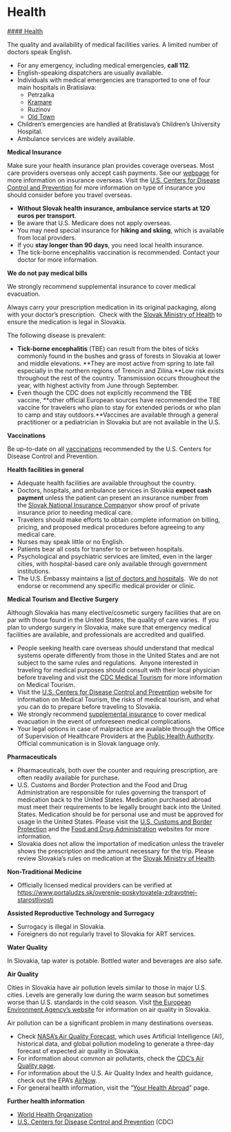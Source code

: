 # Health

[#### Health](javascript:void(0); "Health")

The quality and availability of medical facilities varies. A limited number of doctors speak English.

* For any emergency, including medical emergencies, **call 112**.
* English-speaking dispatchers are usually available.
* Individuals with medical emergencies are transported to one of four main hospitals in Bratislava:
  + Petrzalka
  + [Kramare](https://travel.state.gov/content/travel/en/international-travel/International-Travel-Country-Information-Pages/Slovakia.html#ExternalPopup)
  + Ruzinov
  + [Old Town](https://travel.state.gov/content/travel/en/international-travel/International-Travel-Country-Information-Pages/Slovakia.html#ExternalPopup)
* Children’s emergencies are handled at Bratislava’s Children’s University Hospital.
* Ambulance services are widely available.

**Medical Insurance**

Make sure your health insurance plan provides coverage overseas. Most care providers overseas only accept cash payments. See our [webpage](https://travel.state.gov/content/travel/en/international-travel/before-you-go/your-health-abroad/Insurance_Coverage_Overseas.html) for more information on insurance overseas. Visit the [U.S. Centers for Disease Control and Prevention](https://wwwnc.cdc.gov/travel/page/insurance) for more information on type of insurance you should consider before you travel overseas.

* **Without Slovak health insurance, ambulance service starts at 120 euros per transport**.
* Be aware that U.S. Medicare does not apply overseas.
* You may need special insurance for **hiking and skiing**, which is available from local providers.
* If you **stay longer than 90 days**, you need local health insurance.
* The tick-borne encephalitis vaccination is recommended. Contact your doctor for more information.

**We do not pay medical bills**

We strongly recommend supplemental insurance to cover medical evacuation.

Always carry your prescription medication in its original packaging, along with your doctor’s prescription.  Check with the [Slovak Ministry of Health](https://www.health.gov.sk/Index.aspx) to ensure the medication is legal in Slovakia.

The following disease is prevalent:

* **Tick-borne encephalitis** (TBE) can result from the bites of ticks commonly found in the bushes and grass of forests in Slovakia at lower and middle elevations. **They are most active from spring to late fall especially in the northern regions of Trencin and Zilina.**Low risk exists throughout the rest of the country. Transmission occurs throughout the year, with highest activity from June through September.
* Even though the CDC does not explicitly recommend the TBE vaccine, **other official European sources have recommended the TBE vaccine for travelers who plan to stay for extended periods or who plan to camp and stay outdoors.**Vaccines are available through a general practitioner or a pediatrician in Slovakia but are not available in the U.S.

**Vaccinations**

Be up-to-date on all [vaccinations](https://travel.state.gov/content/travel/en/international-travel/International-Travel-Country-Information-Pages/Slovakia.html#ExternalPopup) recommended by the U.S. Centers for Disease Control and Prevention.

**Health facilities in general**

* Adequate health facilities are available throughout the country.
* Doctors, hospitals, and ambulance services in Slovakia **expect cash payment** unless the patient can present an insurance number from the [Slovak National Insurance Company](https://www.slovensko.sk/en/life-situation/life-situation/_social-and-health-insurance-fo/)or show proof of private insurance prior to needing medical care.
* Travelers should make efforts to obtain complete information on billing, pricing, and proposed medical procedures before agreeing to any medical care.
* Nurses may speak little or no English.
* Patients bear all costs for transfer to or between hospitals.
* Psychological and psychiatric services are limited, even in the larger cities, with hospital-based care only available through government institutions.
* The U.S. Embassy maintains a [list of doctors and hospitals](https://sk.usembassy.gov/u-s-citizen-services/doctors/).  We do not endorse or recommend any specific medical provider or clinic.

**Medical Tourism and Elective Surgery**

Although Slovakia has many elective/cosmetic surgery facilities that are on par with those found in the United States, the quality of care varies.  If you plan to undergo surgery in Slovakia, make sure that emergency medical facilities are available, and professionals are accredited and qualified.

* People seeking health care overseas should understand that medical systems operate differently from those in the United States and are not subject to the same rules and regulations.  Anyone interested in traveling for medical purposes should consult with their local physician before traveling and visit the [CDC Medical Tourism](https://wwwnc.cdc.gov/travel/page/medical-tourism) for more information on Medical Tourism.
* Visit the [U.S. Centers for Disease Control and Prevention](https://www.cdc.gov/) website for information on Medical Tourism, the risks of medical tourism, and what you can do to prepare before traveling to Slovakia.
* We strongly recommend [supplemental insurance](https://travel.state.gov/content/travel/en/international-travel/before-you-go/your-health-abroad/Insurance_Coverage_Overseas.html) to cover medical evacuation in the event of unforeseen medical complications.
* Your legal options in case of malpractice are available through the Office of Supervision of Healthcare Providers at the [Public Health Authority](https://uvzsr.sk/). Official communication is in Slovak language only.

**Pharmaceuticals**

* Pharmaceuticals, both over the counter and requiring prescription, are often readily available for purchase.
* U.S. Customs and Border Protection and the Food and Drug Administration are responsible for rules governing the transport of medication back to the United States. Medication purchased abroad must meet their requirements to be legally brought back into the United States. Medication should be for personal use and must be approved for usage in the United States. Please visit the [U.S. Customs and Border Protection](https://gcc01.safelinks.protection.outlook.com/?url=https%3A%2F%2Fwww.cbp.gov%2Ftravel%2Fus-citizens%2Fknow-before-you-go%2Fprohibited-and-restricted-items&data=02%7C01%7Ccengelovvj%40state.gov%7C8cba97622f744bf8e5d808d858a0676d%7C66cf50745afe48d1a691a12b2121f44b%7C0%7C0%7C637356793239615439&sdata=uN8XV8Rnlr%2FqSo85XFgRswZgF23GQwef37onFU1Epjw%3D&reserved=0) and the [Food and Drug Administration](https://gcc01.safelinks.protection.outlook.com/?url=https%3A%2F%2Fwww.fda.gov%2Fdrugs%2Fresourcesforyou%2Fconsumers%2Fbuyingusingmedicinesafely%2Fbuyingmedicinefromoutsidetheunitedstates%2Fdefault.htm&data=02%7C01%7Ccengelovvj%40state.gov%7C8cba97622f744bf8e5d808d858a0676d%7C66cf50745afe48d1a691a12b2121f44b%7C0%7C0%7C637356793239615439&sdata=zspNqzVddtu0sHExEV3vZ2uBxAftSmqxy%2FuSw1ZrIWs%3D&reserved=0) websites for more information.
* Slovakia does not allow the importation of medication unless the traveler shows the prescription and the amount necessary for the trip. Please review Slovakia’s rules on medication at the [Slovak Ministry of Health](https://www.health.gov.sk/Index.aspx).

**Non-Traditional Medicine**

* Officially licensed medical providers can be verified at <https://www.portaludzs.sk/overenie-poskytovatela-zdravotnej-starostlivosti>

**Assisted Reproductive Technology and Surrogacy**

* Surrogacy is illegal in Slovakia.
* Foreigners do not regularly travel to Slovakia for ART services.

**Water Quality**

In Slovakia, tap water is potable. Bottled water and beverages are also safe.

**Air Quality**

Cities in Slovakia have air pollution levels similar to those in major U.S. cities. Levels are generally low during the warm season but sometimes worse than U.S. standards in the cold season. Visit [the European Environment Agency’s website](https://www.eea.europa.eu/themes/air/air-quality-index/index) for information on air quality in Slovakia.

Air pollution can be a significant problem in many destinations overseas.

* Check [NASA’s Air Quality Forecast](https://aeronet.gsfc.nasa.gov/new_web/aqforecast), which uses Artificial Intelligence (AI), historical data, and global pollution modeling to generate a three-day forecast of expected air quality in Slovakia.
* For information about common air pollutants, check the [CDC’s Air Quality page](https://www.cdc.gov/air-quality/pollutants/).
* For information about the U.S. Air Quality Index and health guidance, check out the EPA’s [AirNow](https://www.airnow.gov/aqi/aqi-basics/).
* For general health information, visit the “[Your Health Abroad](https://travel.state.gov/content/travel/en/international-travel/before-you-go/your-health-abroad.html)” page.

**Further health information**

* [World Health Organization](https://travel.state.gov/content/travel/en/international-travel/International-Travel-Country-Information-Pages/Slovakia.html#ExternalPopup)
* [U.S. Centers for Disease Control and Prevention](https://travel.state.gov/content/travel/en/international-travel/International-Travel-Country-Information-Pages/Slovakia.html#ExternalPopup) (CDC)